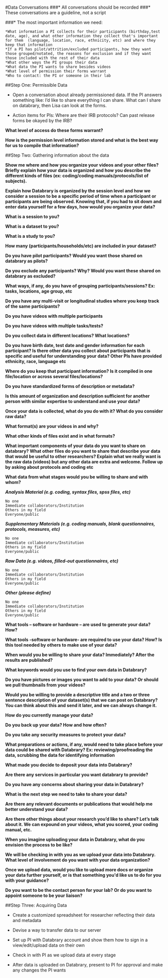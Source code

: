 #Data Conversations
###* All conversations should be recorded
###* These conversations are a guideline, not a script

###* The most important information we need:

	*What information a PI collects for their participants (birthday,test date, age), and what other information they collect that's important for them  (language, location, race, ethnicity, etc) and where they keep that information
	*If a PI has pilot/attrition/excluded participants, how they want those grouped/notated, the reasons for exclusion and if they want those included with the rest of their data
	*What other ways the PI groups their data
	*What data the PI wants to share besides videos
	*What level of permission their forms warrant
	*Who to contact: the PI or someone in their lab 

##Step One: Permissible Data

* Open a conversation about already permissioned data. If the PI answers something like: I’d like to share everything I can share. What can I share on databrary, then Lisa can look at the forms.* Action items for PIs: Where are their IRB protocols? Can past release forms be okayed by the IRB? 
**What level of access do these forms warrant?** 
**How is the permission level information stored and what is the best way for us to compile that information?**##Step Two: Gathering information about the data
**Show me where and how you organize your videos and your other files? Briefly explain how your data is organized and how you describe the different kinds of files (ex: coding/coding manuals/protocols/list of subjects).**
**Explain how Databrary is organized by the session level and how we consider a session to be a specific period of time when a participant or participants are being observed. Knowing that, if you had to sit down and enter data yourself for a few days, how would you organize your data?**
**What is a session to you?**
**What is a dataset to you?**
**What is a study to you?**
**How many (participants/households/etc) are included in your dataset?**
**Do you have pilot participants? Would you want those shared on databrary as pilots?**
**Do you exclude any participants? Why? Would you want these shared on databrary as excluded?**
**What ways, if any, do you have of grouping participants/sessions? Ex: tasks, locations, age group, etc**
**Do you have any multi-visit or longitudinal studies where you keep track of the same participants?**

**Do you have videos with multiple participants**

**Do you have videos with multiple tasks/tests?**

**Do you collect data in different locations? What locations?**

**Do you have birth date, test date and gender information for each participant? Is there other data you collect about participants that is specific and useful for understanding your data? Other PIs have provided ethnicity, race, language etc**

**Where do you keep that participant information? Is it compiled in one file/location or across several files/locations?**

**Do you have standardized forms of description or metadata?**

**Is this amount of organization and description sufficient for another person with similar expertise to understand and use your data?**

**Once your data is collected, what do you do with it? What do you consider raw data?**

**What format(s) are your videos in and why?**

**What other kinds of files exist and in what formats?**

**What important components of your data do you want to share on databrary? What other files do you want to share that describe your data that would be useful to other researchers? Explain what we really want is the raw data (videos) but any other data are extra and welcome. Follow up by asking about protocols and coding etc**	   

**What data from what stages would you be willing to share and with whom?** ***Analysis Material (e.g. coding, syntax files, spss files, etc)***	No one	Immediate collaborators/Institution	Others in my field	Everyone/public***Supplementary Materials (e.g. coding manuals, blank questionnaires, protocols, measures, etc)***	No one	Immediate collaborators/Institution	Others in my field	Everyone/public***Raw Data (e.g. videos, filled-out questionnaires, etc)***	No one	Immediate collaborators/Institution	Others in my field	Everyone/public***Other (please define)***	No one	Immediate collaborators/Institution	Others in my field	Everyone/public
	
**What tools – software or hardware – are used to generate your data? How?** **What tools  -software or hardware- are required to use your data? How? Is this tool needed by others to make use of your data?** 
	
**When would you be willing to share your data? Immediately?  After the results are published?** **What keywords would you use to find your own data in Databrary?****Do you have pictures or images you want to add to your data? Or should we pull thumbnails from your videos?** 
**Would you be willing to provide a descriptive title and a two or three sentence description of your dataset(s) that we can post on Databrary? You can think about this and send it later, and we can always change it.****How do you currently manage your data?** **Do you back up your data? How and how often?** **Do you take any security measures to protect your data?** 
**What preparations or actions, if any, would need to take place before your data could be shared with Databrary? Ex: reviewing/proofreading the data, scrubbing the data for identifying information****What made you decide to deposit your data into Databrary?** **Are there any services in particular you want databrary to provide?****Do you have any concerns about sharing your data in Databrary?** **What is the next step we need to take to share your data?****Are there any relevant documents or publications that would help me better understand your data?** **Are there other things about your research you’d like to share? Let’s talk about it. We can expound on your videos, what you scored, your coding manual, etc.** 
**When you imagine uploading your data in Databrary, what do you envision the process to be like?**
**We will be checking in with you as we upload your data into Databrary. What level of involvement do you want with your data organization?** 
**Once we upload data, would you like to upload more docs or organize your data further yourself, or is that something you'd like us to do for you with your guidance?** 
**Do you want to be the contact person for your lab? Or do you want to appoint someone to be your liaison?**
##Step Three: Acquiring Data

* Create a customized spreadsheet for researcher reflecting their data and metadata
* Devise a way to transfer data to our server
* Set up PI with Databrary account and show them how to sign in a view/edit/upload data on their own
* Check in with PI as we upload data at every stage
* After data is uploaded on Databrary, present to PI for approval and make any changes the PI wants